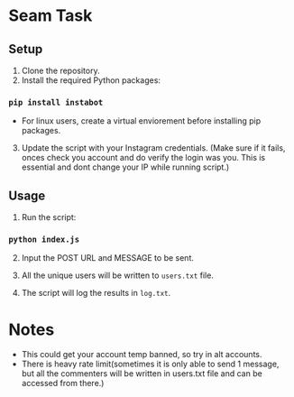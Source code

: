 # Seam Task

## Setup

1. Clone the repository.
2. Install the required Python packages:

### `pip install instabot`

- For linux users, create a virtual enviorement before installing pip packages.

3. Update the script with your Instagram credentials.
   (Make sure if it fails, onces check you account and do verify the login was you. This is essential and dont change your IP while running script.)

## Usage

1. Run the script:

### `python index.js`

2. Input the POST URL and MESSAGE to be sent.

3. All the unique users will be written to `users.txt` file.

4. The script will log the results in `log.txt`.

# Notes

- This could get your account temp banned, so try in alt accounts.
- There is heavy rate limit(sometimes it is only able to send 1 message, but all the commenters will be written in users.txt file and can be accessed from there.)
